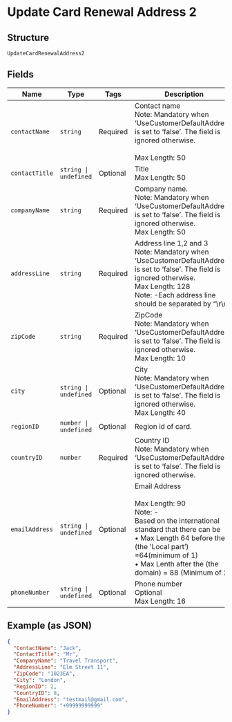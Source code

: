 
# Update Card Renewal Address 2

## Structure

`UpdateCardRenewalAddress2`

## Fields

| Name | Type | Tags | Description |
|  --- | --- | --- | --- |
| `contactName` | `string` | Required | Contact name<br>Note: Mandatory when ‘UseCustomerDefaultAddress’ is set to ‘false’. The field is ignored otherwise.<br><br>Max Length: 50 |
| `contactTitle` | `string \| undefined` | Optional | Title<br>Max Length: 50 |
| `companyName` | `string` | Required | Company name.<br>Note: Mandatory when ‘UseCustomerDefaultAddress’ is set to ‘false’. The field is ignored otherwise.<br>Max Length: 50 |
| `addressLine` | `string` | Required | Address line 1,2 and 3<br>Note: Mandatory when ‘UseCustomerDefaultAddress’ is set to ‘false’. The field is ignored otherwise.<br>Max Length: 128<br>Note: -Each address line should be separated by “\r\n”. |
| `zipCode` | `string` | Required | ZipCode<br>Note: Mandatory when ‘UseCustomerDefaultAddress’ is set to ‘false’. The field is ignored otherwise.<br>Max Length: 10 |
| `city` | `string \| undefined` | Optional | City<br>Note: Mandatory when ‘UseCustomerDefaultAddress’ is set to ‘false’. The field is ignored otherwise.<br>Max Length: 40 |
| `regionID` | `number \| undefined` | Optional | Region id of card. |
| `countryID` | `number` | Required | Country ID<br>Note: Mandatory when ‘UseCustomerDefaultAddress’ is set to ‘false’. The field is ignored otherwise. |
| `emailAddress` | `string \| undefined` | Optional | Email Address<br><br>Max Length: 90<br>Note: -<br>Based on the international standard that there can be<br>•	Max Length 64 before the @ (the 'Local part’) =64(minimum of 1)<br>•	Max Lenth after the (the domain) = 88 (Minimum of 2) |
| `phoneNumber` | `string \| undefined` | Optional | Phone number<br>Optional<br>Max Length: 16 |

## Example (as JSON)

```json
{
  "ContactName": "Jack",
  "ContactTitle": "Mr",
  "CompanyName": "Travel Transport",
  "AddressLine": "Elm Street 11",
  "ZipCode": "1023EA",
  "City": "London",
  "RegionID": 2,
  "CountryID": 8,
  "EmailAddress": "testmail@gmail.com",
  "PhoneNumber": "+99999999999"
}
```

